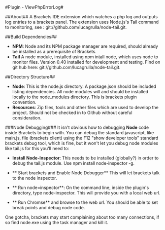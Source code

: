 #Plugin - ViewPhpErrorLog#

##About##
A Brackets IDE extension which watches a php log and outputs log entries to a brackets panel. The extension uses Node.js's Tail command to monitoring, see : git://github.com/lucagrulla/node-tail.git.

##Build Dependencies##
* **NPM**: Node and its NPM package manager are required, should already be installed as a prerequisite of Brackets.
* **Tail** A node module, installed using npm intall node, which uses node to monitor files. Version 0.40 installed for development and testing. Find on git hub here: git://github.com/lucagrulla/node-tail.git.

##Directory Structure##
- **Node**: This is the node.js directory. A package.json should be included listing dependencies. All node modules will and should be installed locally to the node_modules directory. This is brackets plugin convention.
- **Resources**: Zip files, tools and other files which are used to develop the project. Should not be checked in to Github without careful consideration.


###Node Debugging###
It isn't obvious how to debugging **Node** code inside Brackets to begin with. You can debug the standard javascript, like main.js, file (brackets client) using the F12 "show developer tools" standard brackets debug tool, which is fine, but it won't let you debug node modules like tail.js for this you'll need to:

- **Install Node-Inspector**:  This needs to be installed (globally?) in order to debug the tail.js module. Use npm install node-inspector -g.

- ** Start brackets and Enable Node Debugger** This will let brackets talk to the node inspector.

- ** Run node=inspector**: On the command line, inside the plugin's directory, type node-inspector. This will provide you with a local web url.

- ** Run Chromse** and browse to the web url. You should be able to set break points and debug node code.

One gotcha, brackets may start complaining about too many connections, if so find node.exe using the task manager and kill it.






